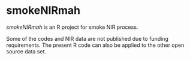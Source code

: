 # smokeNIRmah

*smokeNIRmah* is an R project for smoke NIR process.

Some of the codes and NIR data are not published due to funding requirements. The present R code can also be applied to the other open source data set. 
